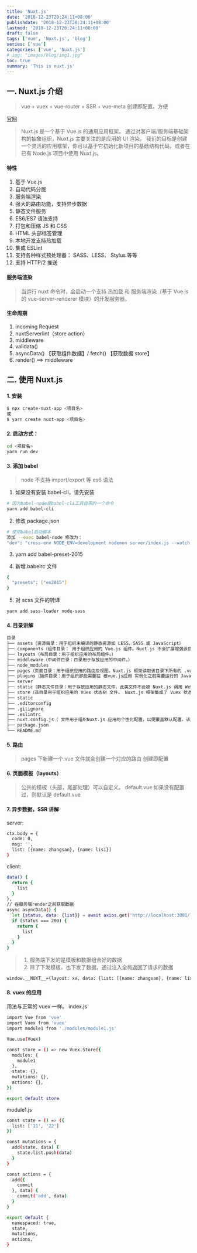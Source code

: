 ```yaml
---
title: 'Nuxt.js'
date: '2018-12-23T20:24:11+08:00'
publishdate: '2018-12-23T20:24:11+08:00'
lastmod: '2018-12-23T20:24:11+08:00'
draft: false
tags: ['vue', 'Nuxt.js', 'blog']
series: ['vue']
categories: ['vue', 'Nuxt.js']
# img: "images/blog/img1.jpg"
toc: true
summary: 'This is nuxt.js'
---
```


## 一. Nuxt.js 介绍

> vue + vuex + vue-router + SSR + vue-meta
> 创建即配置。方便

[官网](https://zh.nuxtjs.org/guide)

> Nuxt.js 是一个基于 Vue.js 的通用应用框架。
> 通过对客户端/服务端基础架构的抽象组织，Nuxt.js 主要关注的是应用的 UI 渲染。
> 我们的目标是创建一个灵活的应用框架，你可以基于它初始化新项目的基础结构代码，或者在已有 Node.js 项目中使用 Nuxt.js。

#### 特性

1. 基于 Vue.js
2. 自动代码分层
3. 服务端渲染
4. 强大的路由功能，支持异步数据
5. 静态文件服务
6. ES6/ES7 语法支持
7. 打包和压缩 JS 和 CSS
8. HTML 头部标签管理
9. 本地开发支持热加载
10. 集成 ESLint
11. 支持各种样式预处理器： SASS、LESS、 Stylus 等等
12. 支持 HTTP/2 推送

#### 服务端渲染

> 当运行 nuxt 命令时，会启动一个支持 热加载 和 服务端渲染（基于 Vue.js 的 vue-server-renderer 模块）的开发服务器。

#### 生命周期

1. incoming Request
2. nuxtServerlint（store action）
3. middleware
4. validata()
5. asyncData() 【获取组件数据】/ fetch() 【获取数据 store】
6. render() ==> middleware

## 二. 使用 Nuxt.js

#### 1. 安装

```bash
$ npx create-nuxt-app <项目名>
或
$ yarn create nuxt-app <项目名>
```

#### 2. 启动方式：

```bash
cd <项目名>
yarn run dev
```

#### 3. 添加 babel

> node 不支持 import/export 等 es6 语法

1. 如果没有安装 babel-cli，请先安装

```bash
# 因为babel-node是babel-cli工具自带的一个命令
yarn add babel-cli
```

2. 修改 package.json

```bash
# 使用babel启动脚本
添加 --exec babel-node 修改为：
"dev": "cross-env NODE_ENV=development nodemon server/index.js --watch server --exec babel-node",
```

3. yarn add babel-preset-2015

4. 新增.babelrc 文件

```bash
{
  "presets": ["es2015"]
}
```

5. 对 scss 文件的转译

```bash
yarn add sass-loader node-sass
```

#### 4. 目录讲解

```bash
目录
├── assets（资源目录：用于组织未编译的静态资源如 LESS、SASS 或 JavaScript）
├── components（组件目录： 用于组织应用的 Vue.js 组件。Nuxt.js 不会扩展增强该目录下 Vue.js 组件，即这些组件不会像页面组件那样有 asyncData 方法的特性。）
├── layouts（布局目录：用于组织应用的布局组件。）
├── middleware（中间件目录：目录用于存放应用的中间件。）
├── node_modules
├── pages（页面目录：用于组织应用的路由及视图。Nuxt.js 框架读取该目录下所有的 .vue 文件并自动生成对应的路由配置。）
├── plugins（插件目录：用于组织那些需要在 根vue.js应用 实例化之前需要运行的 Javascript 插件。）
├── server
├── static（静态文件目录：用于存放应用的静态文件，此类文件不会被 Nuxt.js 调用 Webpack 进行构建编译处理。 服务器启动的时候，该目录下的文件会映射至应用的根路径 / 下）
├── store（该目录用于组织应用的 Vuex 状态树 文件。 Nuxt.js 框架集成了 Vuex 状态树 的相关功能配置，在 store 目录下创建一个 index.js 文件可激活这些配置。）
├── static
├── .editorconfig
├── .gitignore
├── .eslintrc
├── nuxt.config.js（ 文件用于组织Nuxt.js 应用的个性化配置，以便覆盖默认配置。该文件名为Nuxt.js保留的，不可更改。）
├── package.json
└── README.md
```

#### 5. 路由

> pages 下新建一个.vue 文件就会创建一个对应的路由 创建即配置

#### 6. 页面模板（layouts）

> 公共的模板（头部，尾部处理）可以自定义。
> default.vue 如果没有配置过，则默认是 default.vue

#### 7. 异步数据，SSR 讲解

server:

```bash
ctx.body = {
  code: 0,
  msg: '',
  list: [{name: zhangsan}, {name: lisi}]
}
```

client:

```bash
data() {
  return {
    list
  }
},
// 在服务端render之前获取数据
async asyncData() {
  let {status, data: {list}} = await axios.get('http://localhost:3001/list')
  if (status === 200) {
    return {
      list
    }
  }
}
```

> 1. 服务端下发的是模板和数据组合好的数据
> 2. 除了下发模板，也下发了数据，通过注入全局返回了请求的数据

```bash
window.__NUXT__={layout: xx, data: {list: [{name: zhangsan}, {name: lisi}]}}
```

#### 8. vuex 的应用

用法与正常的 vuex 一样。
index.js

```bash
import Vue from 'vue'
import Vuex from 'vuex'
import module1 from './modules/module1.js'

Vue.use(Vuex)

const store = () => new Vuex.Store({
  modules: {
    module1
  },
  state: {},
  mutations: {},
  actions: {},
})

export default store
```

module1.js

```bash
const state = () => ({
  list: ['11', '22']
})

const mutations = {
  add(state, data) {
    state.list.push(data)
  }
}

const actions = {
  add({
    commit
  }, data) {
    commit('add', data)
  }
}

export default {
  namespaced: true,
  state,
  mutations,
  actions,
}

```
